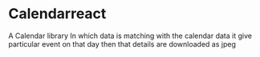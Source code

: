 # Calendarreact
A Calendar library In which data is matching with the calendar data it give particular event on that day then that details are downloaded as jpeg

